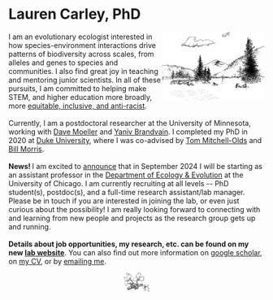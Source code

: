 # Lauren Carley, PhD

<img align="right" src="https://raw.githubusercontent.com/icarley/icarley.github.io/master/images/experimentalgarden.svg" width="40%" alt="garden" title="Artwork by Erin Fox">

I am an evolutionary ecologist interested in how species-environment interactions drive patterns of biodiversity across scales, from alleles and genes to species and communities. I also find great joy in teaching and mentoring junior scientists. In all of these pursuits, I am committed to helping make STEM, and higher education more broadly, more [equitable, inclusive, and anti-racist](https://sites.duke.edu/biodiversity/).<br />
<br />
Currently, I am a postdoctoral researcher at the University of Minnesota, working with [Dave Moeller](https://moellerlab.wordpress.com/) and [Yaniv Brandvain](https://brandvainlab.wordpress.com/). I completed my PhD in 2020 at [Duke University](https://ecology.duke.edu/), where I was co-advised by [Tom Mitchell-Olds](https://sites.duke.edu/tmolab/) and [Bill Morris](https://scholars.duke.edu/person/wfmorris).<br />
<br />
<b> News! </b> I am excited to [announce](https://ecologyandevolution.uchicago.edu/news/carley-lab) that in September 2024 I will be starting as an assistant professor in the [Department of Ecology & Evolution](https://ecologyandevolution.uchicago.edu/) at the University of Chicago. I am currently recruiting at all levels -- PhD student(s), postdoc(s), and a full-time research assistant/lab manager. Please be in touch if you are interested in joining the lab, or even just curious about the possibility! I am really looking forward to connecting with and learning from new people and projects as the research group gets up and running.
<br />
<br />
<b>Details about job opportunities, my research, etc. can be found on my new [lab website](https://carleylab.uchicago.edu/)</b>. You can also find out more information on [google scholar](https://scholar.google.com/citations?user=gSyY0jQAAAAJ&hl=en), on [my CV](http://bit.ly/32lDvuF), or by [emailing me](mailto:lcarley@uchicago.edu).
<br />
<p align="center">
  <img src="https://raw.githubusercontent.com/icarley/icarley.github.io/master/images/adult3.svg" width="10%" alt="boechera flowers" title="Artwork by Erin Fox">
</p>
